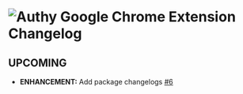 # ![Authy Google Chrome Extension Changelog](https://img.shields.io/badge/Authy%20Google%20Chrome%20Extension-Package%20Changelog-blue.svg?style=for-the-badge)

## UPCOMING
- **ENHANCEMENT:** Add package changelogs [#6](https://github.com/AdmiringWorm/chocolatey-packages/issues/6)
